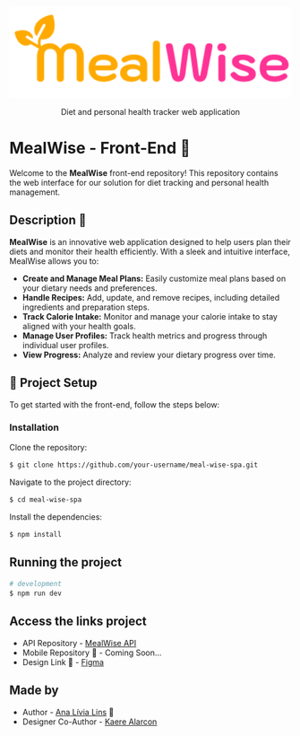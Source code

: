 <p align="center">
  <img src="./public/Logo.svg" width="600" alt="MealWise Logo" />
</p>

<p align="center">Diet and personal health tracker web application</p>

# MealWise - Front-End 🌟

Welcome to the **MealWise** front-end repository! This repository contains the web interface for our solution for diet tracking and personal health management.

## Description 🥗

**MealWise** is an innovative web application designed to help users plan their diets and monitor their health efficiently. With a sleek and intuitive interface, MealWise allows you to:

- **Create and Manage Meal Plans:** Easily customize meal plans based on your dietary needs and preferences.
- **Handle Recipes:** Add, update, and remove recipes, including detailed ingredients and preparation steps.
- **Track Calorie Intake:** Monitor and manage your calorie intake to stay aligned with your health goals.
- **Manage User Profiles:** Track health metrics and progress through individual user profiles.
- **View Progress:** Analyze and review your dietary progress over time.

## 🚀 Project Setup

To get started with the front-end, follow the steps below:

### Installation

Clone the repository:

```bash
$ git clone https://github.com/your-username/meal-wise-spa.git
```

Navigate to the project directory:
    
```bash
$ cd meal-wise-spa
```

Install the dependencies:

```bash
$ npm install
```

## Running the project

```bash
# development
$ npm run dev
```

## Access the links project

- API Repository - [MealWise API](https://github.com/analivialins/meal-wise-api)
- Mobile Repository  🚧 - Coming Soon...
- Design Link 🚧 - [Figma](https://www.figma.com/design/wXIf1CEiscRYdnATkktbEB/Untitled?node-id=1-21&t=MRoSUlzn5bSxJwoj-1)

## Made by

- Author - [Ana Lívia Lins](https://www.linkedin.com/in/analivialins/) 💖
- Designer Co-Author - [Kaere Alarcon](https://www.linkedin.com/in/kaere/)


